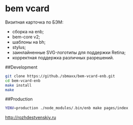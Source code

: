 # bem vcard

Визитная карточка по БЭМ:
* сборка на enb;
* bem-core v2;
* шаблоны на bh;
* stylus;
* заинлайненные SVG-логотипы для поддержки Retina;
* корректная поддержка различных разрешений.

##Development
```bash
git clone https://github./sbmaxx/bem-vcard-enb.git
cd bem-vcard-enb
make install
make
```

##Production
```bash
YENV=production ./node_modules/.bin/enb make pages/index
```

http://rozhdestvenskiy.ru
